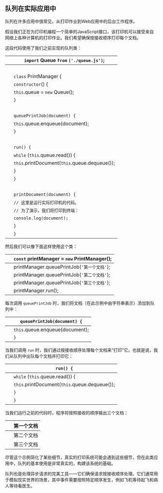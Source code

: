 ## 队列在实际应用中

队列在许多应用中很常见，从打印作业到Web应用中的后台工作程序。 

假设我们正在为打印机编程一个简单的JavaScript接口，该打印机可以接受来自网络上各种计算机的打印作业。我们希望确保按接收顺序打印每个文档。

这段代码使用了我们之前实现的队列类：

| ​  | `import` Queue `from` `('./queue.js')`; |
| --- | --- |
| ​  |  |
| ​  | `class` PrintManager { |
| ​  | `constructor`() { |
| ​  | `this`.queue = `new` Queue(); |
| ​  | `}` |
| ​  |  |
| ​  | `queuePrintJob(document) {` |
| ​  | `this`.queue.enqueue(document); |
| ​  | `}` |
| ​  |  |
| ​  | `run() {` |
| ​  | `while` (`this`.queue.read()) { |
| ​  | `this`.printDocument(`this`.queue.dequeue()); |
| ​  | `}` |
| ​  | `}` |
| ​  |  |
| ​  | `printDocument(document) {` |
| ​  | `// 这里是运行实际打印机的代码。` |
| ​  | `// 为了演示，我们将打印到终端：` |
| ​  | `console.log(document);` |
| ​  | `}` |
| ​  | `}` |

然后我们可以像下面这样使用这个类：

| ​  | `const` printManager = `new` PrintManager(); |
| --- | --- |
| ​  | printManager.queuePrintJob(`'第一个文档'`); |
| ​  | printManager.queuePrintJob(`'第二个文档'`); |
| ​  | printManager.queuePrintJob(`'第三个文档'`); |
| ​  | printManager.run(); |

每次调用 `queuePrintJob` 时，我们将文档（在此示例中由字符串表示）添加到队列中：

| ​  | `queuePrintJob(document) {` |
| --- | --- |
| ​  | `this`.queue.enqueue(document); |
| ​  | `}` |

当我们调用 `run` 时，我们通过按接收顺序处理每个文档来“打印”它。也就是说，我们从队列中出队每个文档并打印它：

| ​  | `run() {` |
| --- | --- |
| ​  | `while` (`this`.queue.read()) { |
| ​  | `this`.printDocument(`this`.queue.dequeue()); |
| ​  | `}` |
| ​  | `}` |

当我们运行之前的代码时，程序将按照接收的顺序输出三个文档：

| ​  | 第一个文档 |
| --- | --- |
| ​  | 第二个文档 |
| ​  | 第三个文档 |

尽管这个示例简化了某些细节，真实的打印系统可能会遇到这些细节，但在此类应用中，队列的基本使用是非常真实的，构建该系统的基础。

队列也是处理异步请求的完美工具——它们确保请求按接收顺序处理。它们通常用于模拟现实世界的场景，其中事件需要按照特定顺序发生，例如飞机等待起飞和病人等待看医生。
